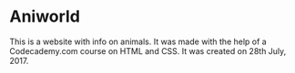 # Aniworld
This is a website with info on animals.
It was made with the help of a Codecademy.com course on HTML and CSS.
It was created on 28th July, 2017.
